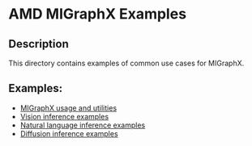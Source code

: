 # AMD MIGraphX Examples

## Description
This directory contains examples of common use cases for MIGraphX. 

## Examples:
- [MIGraphX usage and utilities](./migraphx)
- [Vision inference examples](./vision)
- [Natural language inference examples](./nlp)
- [Diffusion inference examples](./diffusion)
